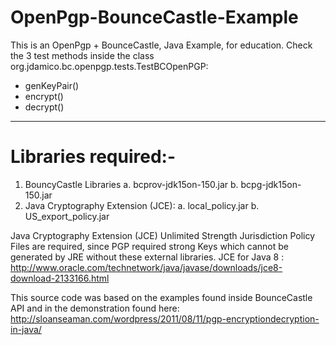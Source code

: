 OpenPgp-BounceCastle-Example
============================

This is an OpenPgp + BounceCastle, Java Example, for education. Check the 3 test methods inside the class org.jdamico.bc.openpgp.tests.TestBCOpenPGP:

* genKeyPair()
* encrypt()
* decrypt()
------
Libraries required:-
===========================
1) BouncyCastle Libraries 
  a. bcprov-jdk15on-150.jar 
  b. bcpg-jdk15on-150.jar 
2) Java Cryptography Extension (JCE):
  a. local_policy.jar 
  b. US_export_policy.jar 
  
Java Cryptography Extension (JCE) Unlimited Strength Jurisdiction Policy Files are required, since PGP required strong Keys which cannot be generated by JRE without these external libraries.
JCE for Java 8 : http://www.oracle.com/technetwork/java/javase/downloads/jce8-download-2133166.html


This source code was based on the examples found inside BounceCastle API and in the demonstration found here: http://sloanseaman.com/wordpress/2011/08/11/pgp-encryptiondecryption-in-java/

